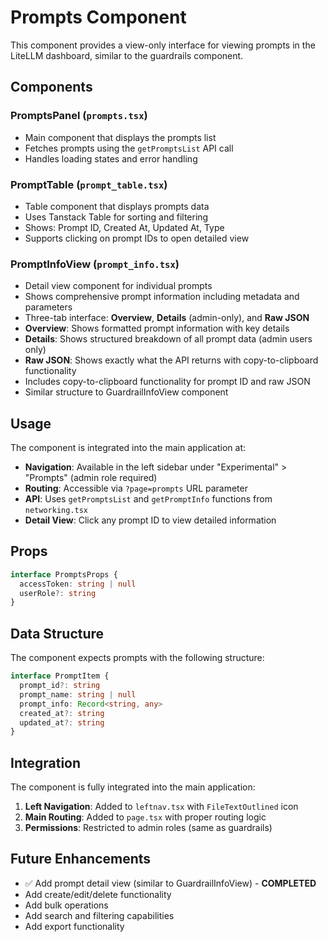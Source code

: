 # Prompts Component

This component provides a view-only interface for viewing prompts in the LiteLLM dashboard, similar to the guardrails component.

## Components

### PromptsPanel (`prompts.tsx`)
- Main component that displays the prompts list
- Fetches prompts using the `getPromptsList` API call
- Handles loading states and error handling

### PromptTable (`prompt_table.tsx`)
- Table component that displays prompts data
- Uses Tanstack Table for sorting and filtering
- Shows: Prompt ID, Created At, Updated At, Type
- Supports clicking on prompt IDs to open detailed view

### PromptInfoView (`prompt_info.tsx`)
- Detail view component for individual prompts
- Shows comprehensive prompt information including metadata and parameters
- Three-tab interface: **Overview**, **Details** (admin-only), and **Raw JSON**
- **Overview**: Shows formatted prompt information with key details
- **Details**: Shows structured breakdown of all prompt data (admin users only)
- **Raw JSON**: Shows exactly what the API returns with copy-to-clipboard functionality
- Includes copy-to-clipboard functionality for prompt ID and raw JSON
- Similar structure to GuardrailInfoView component

## Usage

The component is integrated into the main application at:
- **Navigation**: Available in the left sidebar under "Experimental" > "Prompts" (admin role required)
- **Routing**: Accessible via `?page=prompts` URL parameter
- **API**: Uses `getPromptsList` and `getPromptInfo` functions from `networking.tsx`
- **Detail View**: Click any prompt ID to view detailed information

## Props

```typescript
interface PromptsProps {
  accessToken: string | null
  userRole?: string
}
```

## Data Structure

The component expects prompts with the following structure:

```typescript
interface PromptItem {
  prompt_id?: string
  prompt_name: string | null
  prompt_info: Record<string, any>
  created_at?: string
  updated_at?: string
}
```

## Integration

The component is fully integrated into the main application:

1. **Left Navigation**: Added to `leftnav.tsx` with `FileTextOutlined` icon
2. **Main Routing**: Added to `page.tsx` with proper routing logic
3. **Permissions**: Restricted to admin roles (same as guardrails)

## Future Enhancements

- ✅ Add prompt detail view (similar to GuardrailInfoView) - **COMPLETED**
- Add create/edit/delete functionality
- Add bulk operations
- Add search and filtering capabilities
- Add export functionality